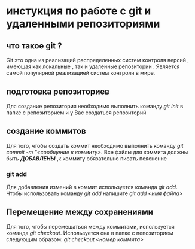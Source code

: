 # инстукция по работе с git и удаленными репозиториями 

## что такое git ?
Git это одна из реализаций распределенных систем контроля версий , имеющая как локальные , так и удаленные репозитории . Является самой популярной реализацией систем контроля в мире. 
## подготовка репозиториев 
Для создание репозитория необходимо выполнить команду *git init* в папке с репозиторием и у Вас создаться репозиторий 
## создание коммитов 
Для того, чтобы создать коммит необходимо выполнить команду  *git commit -m "<сообщение к коммиту>*. Все файлы для коммита должны быть ***ДОБАВЛЕНЫ*** ,к коммиту обязательно писать пояснение 
### git add
Для добавления измений в коммит используется команда *git add*. Чтобы использовать команду *git add* напишите *git add <имя файла>*
## Перемещение между сохранениями
Для того, чтобы перемещаться между коммитами, используется команда *git checkout*. Используется она в папке с пепозиторием следующим образом: *git checkout <номер коммита>*
